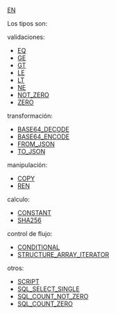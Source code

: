 [EN](README.md)

Los tipos son:

validaciones:

* [EQ](type/EQ-ES.md)
* [GE](type/GE-ES.md)
* [GT](type/GT-ES.md)
* [LE](type/LE-ES.md)
* [LT](type/LT-ES.md)
* [NE](type/NE-ES.md)
* [NOT_ZERO](type/NOT_ZERO-ES.md)
* [ZERO](type/ZERO-ES.md)

transformación:

* [BASE64_DECODE](type/BASE64_DECODE-ES.md)
* [BASE64_ENCODE](type/BASE64_ENCODE-ES.md)
* [FROM_JSON](type/FROM_JSON-ES.md)
* [TO_JSON](type/TO_JSON-ES.md)

manipulación:
* [COPY](type/COPY-ES.md)
* [REN](type/REN-ES.md)

calculo:
* [CONSTANT](type/CONSTANT-ES.md)
* [SHA256](type/SHA256-ES.md)

control de flujo:
* [CONDITIONAL](type/CONDITIONAL-ES.md)
* [STRUCTURE_ARRAY_ITERATOR](type/STRUCTURE_ARRAY_ITERATOR-ES.md)

otros:

* [SCRIPT](type/SCRIPT-ES.md)
* [SQL_SELECT_SINGLE](type/SQL_SELECT_SINGLE-ES.md)
* [SQL_COUNT_NOT_ZERO](type/SQL_COUNT_NOT_ZERO-ES.md)
* [SQL_COUNT_ZERO](type/SQL_COUNT_ZERO-ES.md)
